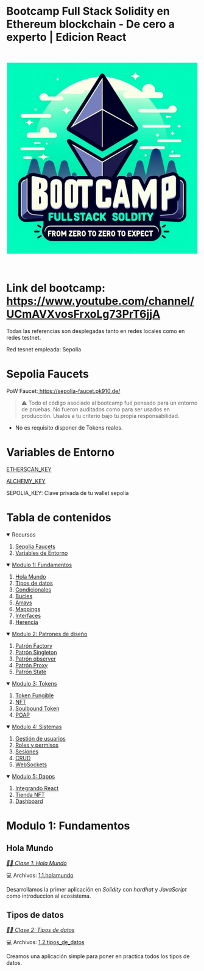 # Bootcamp Full Stack Solidity en Ethereum blockchain - De cero a experto | Edicion React

<br/>
<p align="center">
<a href="https://www.youtube.com/channel/UCmAVXvosFrxoLg73PrT6jjA" target="_blank">
<img src="https://github.com/CaribeCafeCripto/solidity-bootcamp/blob/main/thumnail.jpg" width="500" alt="Bootcamp Full Stack Solidity en Ethereum blockchain - De cero a experto | Edicion React">
</a>
</p>
<br/>

# Link del bootcamp: https://www.youtube.com/channel/UCmAVXvosFrxoLg73PrT6jjA

Todas las referencias son desplegadas tanto en redes locales como en redes testnet.

Red tesnet empleada: Sepolia

# Sepolia Faucets
PoW Faucet:<a href="https://sepolia-faucet.pk910.de/" target="_blank"> https://sepolia-faucet.pk910.de/</a>

> ⚠️ Todo el código asociado al bootcamp fué pensado para un entorno de pruebas. No fueron auditados como para ser usados en producción. Usalos a tu criterio bajo tu propia responsabilidad. 

* No es requisito disponer de Tokens reales.

# Variables de Entorno

[ETHERSCAN_KEY](https://etherscan.io)

[ALCHEMY_KEY](https://alchemy.com)

SEPOLIA_KEY: Clave privada de tu wallet sepolia

# Tabla de contenidos

<details open>
<summary>Recursos</summary>
<ol>
<li><a href="#sepolia-faucets">Sepolia Faucets</a></li>
<li><a href="#variables-de-entorno">Variables de Entorno</a></li>
</ol>
</details>
<details open>
<summary> <a href="#modulo-1-fundamentos">Modulo 1: Fundamentos</a></summary>
<ol>
<li><a href="#hola-mundo">Hola Mundo</a></li>
<li><a href="#tipos-de-datos">Tipos de datos</a></li>
<li><a href="#condicionales">Condicionales</a></li>
<li><a href="#bucles">Bucles</a></li>
<li><a href="#arrays">Arrays</a></li>
<li><a href="#mappings">Mappings</a></li>
<li><a href="#interfaces">Interfaces</a></li>
<li><a href="#herencia">Herencia</a></li>
</ol>
</details>
<details open>
<summary> <a href="#modulo-2-patrones-de-diseño">Modulo 2: Patrones de diseño</a></summary>
<ol>
<li><a href="#patron-factory">Patrón Factory</a></li>
<li><a href="#patron-singleton">Patrón Singleton</a></li>
<li><a href="#patron-observer">Patrón observer</a></li>
<li><a href="#patron-proxy">Patrón Proxy</a></li>
<li><a href="#patron-state">Patrón State</a></li>
</ol>
</details>
<details open>
<summary> <a href="#tokens">Modulo 3: Tokens</a></summary>
<ol>
<li><a href="#token-fungible">Token Fungible</a></li>
<li><a href="#nft">NFT</a></li>
<li><a href="#soulbound-token">Soulbound Token</a></li>
<li><a href="#poap">POAP</a></li>
</ol>
</details>
<details open>
<summary> <a href="#proyectos">Modulo 4: Sistemas</a></summary>
<ol>
<li><a href="#gestion-de-usuarios">Gestión de usuarios</a></li>
<li><a href="#roles-y-permisos">Roles y permisos</a></li>
<li><a href="#sesiones">Sesiones</a></li>
<li><a href="#crud">CRUD</a></li>
<li><a href="#websockets">WebSockets</a></li>
</ol>
</details>
<details open>
<summary> <a href="#proyectos">Modulo 5: Dapps</a></summary>
<ol>
<li><a href="#integrando-react">Integrando React</a></li>
<li><a href="#tienda-nft">Tienda NFT</a></li>
<li><a href="#dashboard">Dashboard</a></li>
</ol>
</details>

# Modulo 1: Fundamentos

## Hola Mundo

*[🧑‍🏫 Clase 1: Hola Mundo](https://www.youtube.com/channel/UCmAVXvosFrxoLg73PrT6jjA)*

💻 Archivos: [1.1.holamundo](https://github.com/CaribeCafeCripto/solidity-bootcamp/tree/main/1.fundamentos/1.1.holamundo)

Desarrollamos la primer aplicación en *Solidity* con *hardhat* y *JavaScript* como introduccion al ecosistema.

## Tipos de datos

*[🧑‍🏫 Clase 2: Tipos de datos](https://www.youtube.com/channel/UCmAVXvosFrxoLg73PrT6jjA)*

💻 Archivos: [1.2.tipos_de_datos](https://github.com/CaribeCafeCripto/solidity-bootcamp/tree/main/1.fundamentos/1.2.tipos_de_datos)

Creamos una aplicación simple para poner en practica todos los tipos de datos.
